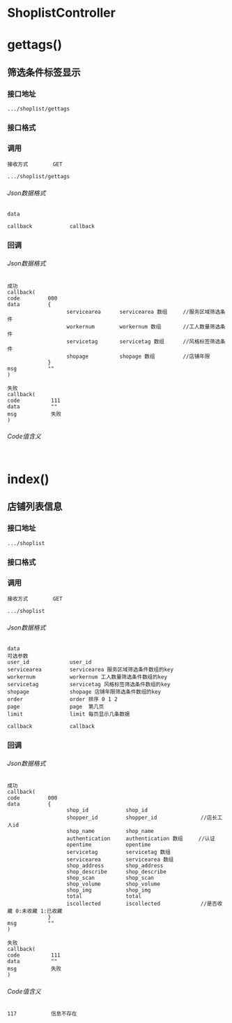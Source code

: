# ShoplistController #
# gettags() #
## 筛选条件标签显示


### 接口地址


```
.../shoplist/gettags
```

### 接口格式

### 调用

```
接收方式        GET
```

```
.../shoplist/gettags
```

###### Json数据格式
```
data

callback            callback
```

### 回调
###### Json数据格式

```
成功
callback(
code         000
data         {
                   servicearea      servicearea 数组     //服务区域筛选条件
                   workernum        workernum 数组       //工人数量筛选条件
                   servicetag       servicetag 数组      //风格标签筛选条件
                   shopage          shopage 数组         //店铺年限
             }
msg          ""
)
```

```
失败
callback(
code          111
data          ""
msg           失败
)
```

###### Code值含义

```
```
# index() #
## 店铺列表信息


### 接口地址


```
.../shoplist
```

### 接口格式

### 调用

```
接收方式        GET
```

```
.../shoplist
```

###### Json数据格式
```
data
可选参数
user_id             user_id
servicearea         servicearea 服务区域筛选条件数组的key   
workernum           workernum 工人数量筛选条件数组的key
servicetag          servicetag 风格标签筛选条件数组的key
shopage             shopage 店铺年限筛选条件数组的key
order               order 排序 0 1 2
page                page  第几页
limit               limit 每页显示几条数据

callback            callback
```

### 回调
###### Json数据格式

```
成功
callback(
code         000
data         {
                   shop_id            shop_id
                   shopper_id         shopper_id              //店长工人id
                   shop_name          shop_name
                   authentication     authentication 数组     //认证
                   opentime           opentime
                   servicetag         servicetag 数组
                   servicearea        servicearea 数组
                   shop_address       shop_address
                   shop_describe      shop_describe
                   shop_scan          shop_scan
                   shop_volume        shop_volume
                   shop_img           shop_img
                   total              total
                   iscollected        iscollected             //是否收藏 0:未收藏 1:已收藏
             }
msg          ""
)
```

```
失败
callback(
code          111
data          ""
msg           失败
)
```

###### Code值含义

```
117           信息不存在
```
